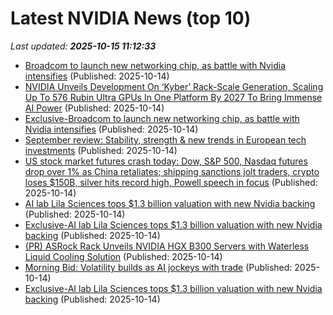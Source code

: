 # Latest NVIDIA News (top 10)
_Last updated: **2025-10-15 11:12:33**_

- [Broadcom to launch new networking chip, as battle with Nvidia intensifies](https://biztoc.com/x/4f026c2370f926a5) (Published: 2025-10-14)
- [NVIDIA Unveils Development On ‘Kyber’ Rack-Scale Generation, Scaling Up To 576 Rubin Ultra GPUs In One Platform By 2027 To Bring Immense AI Power](https://wccftech.com/nvidia-unveils-development-on-kyber-scaling-up-to-576-rubin-ultra-gpus-by-2027/) (Published: 2025-10-14)
- [Exclusive-Broadcom to launch new networking chip, as battle with Nvidia intensifies](https://www.channelnewsasia.com/business/exclusive-broadcom-launch-new-networking-chip-battle-nvidia-intensifies-5401196) (Published: 2025-10-14)
- [September review: Stability, strength & new trends in European tech investments](https://www.retailbankerinternational.com/comment/stability-strength-new-trends-in-european-tech-investments/) (Published: 2025-10-14)
- [US stock market futures crash today: Dow, S&P 500, Nasdaq futures drop over 1% as China retaliates; shipping sanctions jolt traders, crypto loses $150B, silver hits record high, Powell speech in focus](https://economictimes.indiatimes.com/news/international/us/us-stock-market-futures-crash-today-dow-sp-500-nasdaq-futures-drop-over-1-as-china-retaliates-shipping-sanctions-jolt-traders-crypto-loses-150b-silver-hits-record-high-powell-speech-in-focus/articleshow/124550118.cms) (Published: 2025-10-14)
- [AI lab Lila Sciences tops $1.3 billion valuation with new Nvidia backing](https://economictimes.indiatimes.com/tech/artificial-intelligence/ai-lab-lila-sciences-tops-1-3-billion-valuation-with-new-nvidia-backing/articleshow/124550448.cms) (Published: 2025-10-14)
- [Exclusive-AI lab Lila Sciences tops $1.3 billion valuation with new Nvidia backing](https://biztoc.com/x/4e9cf22175721e7a) (Published: 2025-10-14)
- [(PR) ASRock Rack Unveils NVIDIA HGX B300 Servers with Waterless Liquid Cooling Solution](https://www.techpowerup.com/341867/asrock-rack-unveils-nvidia-hgx-b300-servers-with-waterless-liquid-cooling-solution) (Published: 2025-10-14)
- [Morning Bid: Volatility builds as AI jockeys with trade](https://finance.yahoo.com/news/morning-bid-volatility-builds-ai-103908786.html) (Published: 2025-10-14)
- [Exclusive-AI lab Lila Sciences tops $1.3 billion valuation with new Nvidia backing](https://biztoc.com/x/72665086d78644bd) (Published: 2025-10-14)
